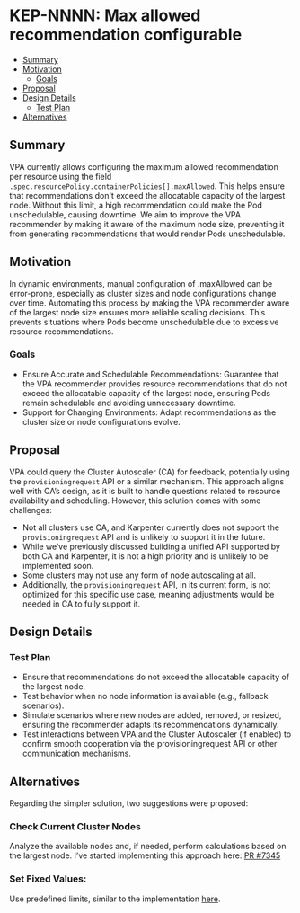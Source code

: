 # KEP-NNNN: Max allowed recommendation configurable

<!-- toc -->
- [Summary](#summary)
- [Motivation](#motivation)
   - [Goals](#goals)
- [Proposal](#proposal)
- [Design Details](#design-details)
   - [Test Plan](#test-plan)
- [Alternatives](#alternatives)
<!-- /toc -->

## Summary
VPA currently allows configuring the maximum allowed recommendation per resource using the field `.spec.resourcePolicy.containerPolicies[].maxAllowed`. This helps ensure that recommendations don't exceed the allocatable capacity of the largest node. Without this limit, a high recommendation could make the Pod unschedulable, causing downtime. We aim to improve the VPA recommender by making it aware of the maximum node size, preventing it from generating recommendations that would render Pods unschedulable.

## Motivation
In dynamic environments, manual configuration of .maxAllowed can be error-prone, especially as cluster sizes and node configurations change over time. Automating this process by making the VPA recommender aware of the largest node size ensures more reliable scaling decisions. This prevents situations where Pods become unschedulable due to excessive resource recommendations.

### Goals
* Ensure Accurate and Schedulable Recommendations: Guarantee that the VPA recommender provides resource recommendations that do not exceed the allocatable capacity of the largest node, ensuring Pods remain schedulable and avoiding unnecessary downtime.
* Support for Changing Environments: Adapt recommendations as the cluster size or node configurations evolve.

## Proposal
VPA could query the Cluster Autoscaler (CA) for feedback, potentially using the `provisioningrequest` API or a similar mechanism. This approach aligns well with CA’s design, as it is built to handle questions related to resource availability and scheduling. However, this solution comes with some challenges:  

- Not all clusters use CA, and Karpenter currently does not support the `provisioningrequest` API and is unlikely to support it in the future.  
- While we’ve previously discussed building a unified API supported by both CA and Karpenter, it is not a high priority and is unlikely to be implemented soon.  
- Some clusters may not use any form of node autoscaling at all.  
- Additionally, the `provisioningrequest` API, in its current form, is not optimized for this specific use case, meaning adjustments would be needed in CA to fully support it.  

## Design Details
### Test Plan
* Ensure that recommendations do not exceed the allocatable capacity of the largest node.
* Test behavior when no node information is available (e.g., fallback scenarios).
* Simulate scenarios where new nodes are added, removed, or resized, ensuring the recommender adapts its recommendations dynamically.
* Test interactions between VPA and the Cluster Autoscaler (if enabled) to confirm smooth cooperation via the provisioningrequest API or other communication mechanisms.


## Alternatives
Regarding the simpler solution, two suggestions were proposed:
### Check Current Cluster Nodes
Analyze the available nodes and, if needed, perform calculations based on the largest node. I’ve started implementing this approach here: [PR #7345](https://github.com/kubernetes/autoscaler/pull/7345)

### Set Fixed Values: 
Use predefined limits, similar to the implementation [here](../../pkg/recommender/logic/recommender.go#L32).
